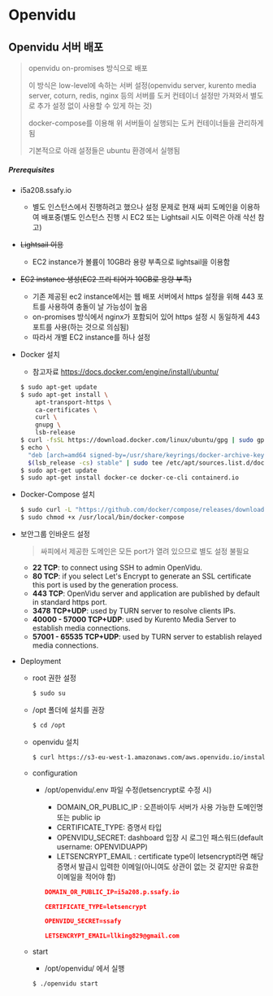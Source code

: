 # Openvidu





## Openvidu 서버 배포

> openvidu on-promises 방식으로 배포
>
> 이 방식은 low-level에 속하는 서버 설정(openvidu server, kurento media server, coturn, redis, nginx 등의 서버를 도커 컨테이너 설정만 가져와서 별도로 추가 설정 없이 사용할 수 있게 하는 것)
>
> docker-compose를 이용해 위 서버들이 실행되는 도커 컨테이너들을 관리하게 됨
>
> 기본적으로 아래 설정들은 ubuntu 환경에서 실행됨



##### Prerequisites

- i5a208.ssafy.io
  - 별도 인스턴스에서 진행하려고 했으나 설정 문제로 현재 싸피 도메인을 이용하여 배포중(별도 인스턴스 진행 시 EC2 또는 Lightsail 시도 이력은 아래 삭선 참고)

- ~~Lightsail 이용~~
  - EC2 instance가 볼륨이 10GB라 용량 부족으로 lightsail을 이용함

- ~~EC2 instance 생성(EC2 프리 티어가 10GB로 용량 부족)~~

  - 기존 제공된 ec2 instance에서는 웹 배포 서버에서 https 설정을 위해 443 포트를 사용하여 충돌이 날 가능성이 높음
  - on-promises 방식에서 nginx가 포함되어 있어 https 설정 시 동일하게 443 포트를 사용(하는 것으로 의심됨)
  - 따라서 개별 EC2 instance를 하나 설정

- Docker 설치

  - 참고자료 https://docs.docker.com/engine/install/ubuntu/

  ```bash
  $ sudo apt-get update
  $ sudo apt-get install \
      apt-transport-https \
      ca-certificates \
      curl \
      gnupg \
      lsb-release
  $ curl -fsSL https://download.docker.com/linux/ubuntu/gpg | sudo gpg --dearmor -o /usr/share/keyrings/docker-archive-keyring.gpg
  $ echo \
    "deb [arch=amd64 signed-by=/usr/share/keyrings/docker-archive-keyring.gpg] https://download.docker.com/linux/ubuntu \
    $(lsb_release -cs) stable" | sudo tee /etc/apt/sources.list.d/docker.list > /dev/null
  $ sudo apt-get update
  $ sudo apt-get install docker-ce docker-ce-cli containerd.io
  ```

- Docker-Compose 설치

  ```bash
  $ sudo curl -L "https://github.com/docker/compose/releases/download/1.29.2/docker-compose-$(uname -s)-$(uname -m)" -o /usr/local/bin/docker-compose
  $ sudo chmod +x /usr/local/bin/docker-compose
  ```

- 보안그룹 인바운드 설정

  > 싸피에서 제공한 도메인은 모든 port가 열려 있으므로 별도 설정 불필요

  - **22 TCP**: to connect using SSH to admin OpenVidu.
  - **80 TCP**: if you select Let's Encrypt to generate an SSL certificate this port is used by the generation process.
  - **443 TCP**: OpenVidu server and application are published by default in standard https port.
  - **3478 TCP+UDP**: used by TURN server to resolve clients IPs.
  - **40000 - 57000 TCP+UDP**: used by Kurento Media Server to establish media connections.
  - **57001 - 65535 TCP+UDP**: used by TURN server to establish relayed media connections.

- Deployment

  - root 권한 설정

    ```bash
    $ sudo su
    ```

  - /opt 폴더에 설치를 권장

    ```bash
    $ cd /opt
    ```

  - openvidu 설치

    ```bash
    $ curl https://s3-eu-west-1.amazonaws.com/aws.openvidu.io/install_openvidu_latest.sh | bash
    ```

  - configuration

    - /opt/openvidu/.env 파일 수정(letsencrypt로 수정 시)

      - DOMAIN_OR_PUBLIC_IP : 오픈바이두 서버가 사용 가능한 도메인명 또는 public ip
      - CERTIFICATE_TYPE: 증명서 타입
      - OPENVIDU_SECRET: dashboard 입장 시 로그인 패스워드(default username: OPENVIDUAPP)
      - LETSENCRYPT_EMAIL : certificate type이 letsencrypt라면 해당 증명서 발급시 입력한 이메일(아니여도 상관이 없는 것 같지만 유효한 이메일을 적어야 함)

      ```json
      DOMAIN_OR_PUBLIC_IP=i5a208.p.ssafy.io
      
      CERTIFICATE_TYPE=letsencrypt
      
      OPENVIDU_SECRET=ssafy
      
      LETSENCRYPT_EMAIL=llking829@gmail.com
      ```

  - start

    - /opt/openvidu/ 에서 실행

    ```bash
    $ ./openvidu start
    ```

    
